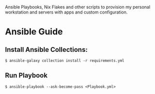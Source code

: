 Ansible Playbooks, Nix Flakes and other scripts to provision my personal workstation and servers with apps and custom configuration.

# Ansible Guide

## Install Ansible Collections:

    $ ansible-galaxy collection install -r requirements.yml


## Run Playbook

    $ ansible-playbook --ask-become-pass <Playbook.yml>




